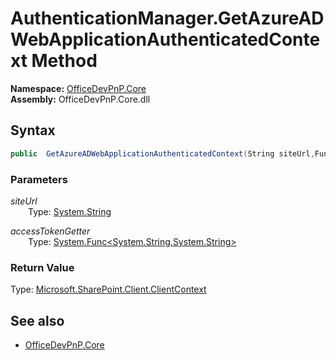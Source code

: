 # AuthenticationManager.GetAzureADWebApplicationAuthenticatedContext Method  
**Namespace:** [OfficeDevPnP.Core](OfficeDevPnP.Core.md)  
**Assembly:** OfficeDevPnP.Core.dll  
## Syntax
```C#
public  GetAzureADWebApplicationAuthenticatedContext(String siteUrl,Func<String, String> accessTokenGetter)
```
### Parameters
*siteUrl*  
&emsp;&emsp;Type: [System.String](System.String.md) 
&emsp;&emsp;  
  
*accessTokenGetter*  
&emsp;&emsp;Type: [System.Func<System.String,System.String>](System.Func<System.String,System.String>.md) 
&emsp;&emsp;  
  
### Return Value
Type: [Microsoft.SharePoint.Client.ClientContext](Microsoft.SharePoint.Client.ClientContext.md 
)
## See also
- [OfficeDevPnP.Core](OfficeDevPnP.Core.md)
